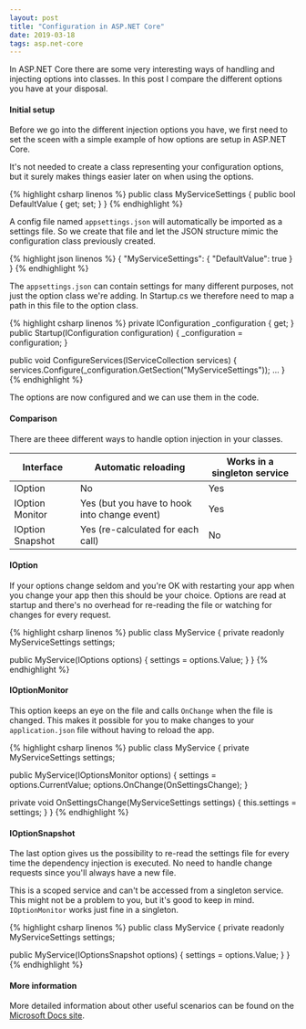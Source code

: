 ```yaml
---
layout: post
title: "Configuration in ASP.NET Core"
date: 2019-03-18
tags: asp.net-core
---
```


<p class="intro"><span class="dropcap">I</span>n ASP.NET Core there are some very interesting ways of handling and injecting options into classes. In this post I compare the different options you have at your disposal.</p>

#### Initial setup

Before we go into the different injection options you have, we first need to set the sceen with a simple example of how options are setup in ASP.NET Core.

It's not needed to create a class representing your configuration options, but it surely makes things easier later on when using the options.

{% highlight csharp linenos %}
public class MyServiceSettings
{
  public bool DefaultValue { get; set; }
}
{% endhighlight %}

A config file named <code class="code">appsettings.json</code> will automatically be imported as a settings file. So we create that file and let the JSON structure mimic the configuration class previously created.

{% highlight json linenos %}
{
  "MyServiceSettings": {
    "DefaultValue": true
  }
}
{% endhighlight %}

The <code class="code">appsettings.json</code> can contain settings for many different purposes, not just the option class we're adding. In Startup.cs we therefore need to map a path in this file to the option class.

{% highlight csharp linenos %}
private IConfiguration _configuration { get; }
public Startup(IConfiguration configuration)
{
  _configuration = configuration;
}

public void ConfigureServices(IServiceCollection services)
{
  services.Configure<MyServiceSettings>(_configuration.GetSection("MyServiceSettings"));
  ...
}
{% endhighlight %}

The options are now configured and we can use them in the code.

#### Comparison

There are theee different ways to handle option injection in your classes.

Interface | Automatic reloading | Works in a singleton service
--- | --- | ---
IOption | No | Yes
IOption Monitor | Yes (but you have to hook into change event) | Yes
IOption Snapshot | Yes (re-calculated for each call) | No

#### IOption

If your options change seldom and you're OK with restarting your app when you change your app then this should be your choice. Options are read at startup and there's no overhead for re-reading the file or watching for changes for every request.

{% highlight csharp linenos %}
public class MyService
{
  private readonly MyServiceSettings settings;

  public MyService(IOptions<MyServiceSettings> options)
  {
    settings = options.Value;
  }
}
{% endhighlight %}

#### IOptionMonitor

This option keeps an eye on the file and calls <code class="code">OnChange</code> when the file is changed. This makes it possible for you to make changes to your <code class="code">application.json</code> file without having to reload the app.

{% highlight csharp linenos %}
public class MyService
{
  private MyServiceSettings settings;

  public MyService(IOptionsMonitor<MyServiceSettings> options)
  {
    settings = options.CurrentValue;
    options.OnChange(OnSettingsChange);
  }

  private void OnSettingsChange(MyServiceSettings settings)
  {
    this.settings = settings;
  }
}
{% endhighlight %}

#### IOptionSnapshot

The last option gives us the possibility to re-read the settings file for every time the dependency injection is executed. No need to handle change requests since you'll always have a new file.

This is a scoped service and can't be accessed from a singleton service. This might not be a problem to you, but it's good to keep in mind. <code class="code">IOptionMonitor</code> works just fine in a singleton.

{% highlight csharp linenos %}
public class MyService
{
  private readonly MyServiceSettings settings;

  public MyService(IOptionsSnapshot<MyServiceSettings> options)
  {
    settings = options.Value;
  }
}
{% endhighlight %}

#### More information

More detailed information about other useful scenarios can be found on the [Microsoft Docs site](https://docs.microsoft.com/en-us/aspnet/core/fundamentals/configuration/options?view=aspnetcore-2.1).
